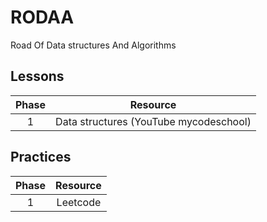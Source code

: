 # RODAA
Road Of Data structures And Algorithms



## Lessons

|Phase|Resource|
|:--:|:--:|
|1|Data structures (YouTube mycodeschool)|



## Practices

|Phase|Resource|
|:--:|:--:|
|1|Leetcode|
